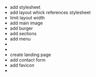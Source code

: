 - add stylesheet
- add layout whick references stylesheet
- limit layout width
- add main image
- add burger
- add sections
- add menu
-
-
- create landing page
- add contact form
- add favicon
-
